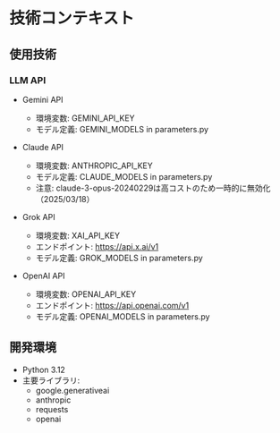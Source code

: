 # 技術コンテキスト

## 使用技術

### LLM API
- Gemini API
  - 環境変数: GEMINI_API_KEY
  - モデル定義: GEMINI_MODELS in parameters.py

- Claude API
  - 環境変数: ANTHROPIC_API_KEY
  - モデル定義: CLAUDE_MODELS in parameters.py
  - 注意: claude-3-opus-20240229は高コストのため一時的に無効化（2025/03/18）

- Grok API
  - 環境変数: XAI_API_KEY
  - エンドポイント: https://api.x.ai/v1
  - モデル定義: GROK_MODELS in parameters.py

- OpenAI API
  - 環境変数: OPENAI_API_KEY
  - エンドポイント: https://api.openai.com/v1
  - モデル定義: OPENAI_MODELS in parameters.py

## 開発環境
- Python 3.12
- 主要ライブラリ:
  - google.generativeai
  - anthropic
  - requests
  - openai
